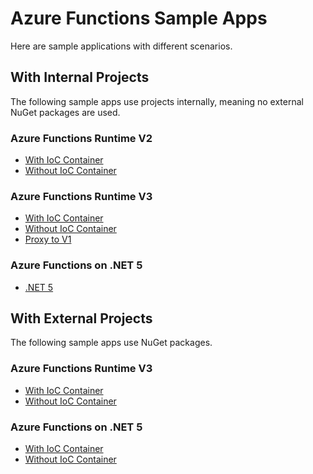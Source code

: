 # Azure Functions Sample Apps #

Here are sample applications with different scenarios.


## With Internal Projects ##

The following sample apps use projects internally, meaning no external NuGet packages are used.


### Azure Functions Runtime V2 ###

* [With IoC Container](./Microsoft.Azure.WebJobs.Extensions.OpenApi.FunctionApp.V2IoC)
* [Without IoC Container](./Microsoft.Azure.WebJobs.Extensions.OpenApi.FunctionApp.V2Static)


### Azure Functions Runtime V3 ###

* [With IoC Container](./Microsoft.Azure.WebJobs.Extensions.OpenApi.FunctionApp.V3IoC)
* [Without IoC Container](./Microsoft.Azure.WebJobs.Extensions.OpenApi.FunctionApp.V3Static)
* [Proxy to V1](./Microsoft.Azure.WebJobs.Extensions.OpenApi.FunctionApp.V1Proxy)


### Azure Functions on .NET 5 ###

* [.NET 5](./Microsoft.Azure.Functions.Worker.Extensions.OpenApi.FunctionApp.V3Net5)


## With External Projects ##

The following sample apps use NuGet packages.


### Azure Functions Runtime V3 ###

* [With IoC Container](https://github.com/justinyoo/azfunc-openapi-dotnet/tree/main/NetCoreApp31.FunctionApp.IoC)
* [Without IoC Container](https://github.com/justinyoo/azfunc-openapi-dotnet/tree/main/NetCoreApp31.FunctionApp.Static)


### Azure Functions on .NET 5 ###

* [With IoC Container](https://github.com/justinyoo/azfunc-openapi-dotnet/tree/main/Net50.FunctionApp.IoC)
* [Without IoC Container](https://github.com/justinyoo/azfunc-openapi-dotnet/tree/main/Net50.FunctionApp.Static)
